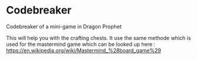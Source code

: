 # Codebreaker
Codebreaker of a mini-game in Dragon Prophet

This will help you with the crafting chests.
It use the same methode which is used for the mastermind game which can be looked up here :
https://en.wikipedia.org/wiki/Mastermind_%28board_game%29
